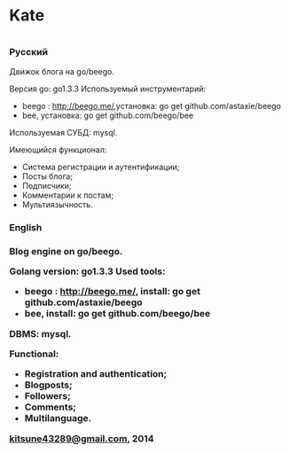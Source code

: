 <h1>Kate<h1>

<h3>Русский</h3>

Движок блога на go/beego.

Версия go: go1.3.3
Используемый инструментарий:
<ul>
<li>beego : <a href="http://beego.me/">http://beego.me/</a>,установка: go get github.com/astaxie/beego</li>
<li>bee, установка: go get github.com/beego/bee</li>
</ul>

Используемая СУБД: mysql.

Имеющийся функционал:
<ul>
<li>Система регистрации и аутентификации;</li>
<li>Посты блога;</li>
<li>Подписчики;</li>
<li>Комментарии к постам;</li>
<li>Мультиязычность.</li>
</ul>

<h3>English<h3>

Blog engine on go/beego.

Golang version: go1.3.3
Used tools:
<ul>
<li>beego : <a href="http://beego.me/">http://beego.me/</a>, install: go get github.com/astaxie/beego</li>
<li>bee, install: go get github.com/beego/bee</li>
</ul>

DBMS: mysql.

Functional:
<ul>
<li>Registration and authentication;</li>
<li>Blogposts;</li>
<li>Followers;</li>
<li>Comments;</li>
<li>Multilanguage.</li>
</ul>

kitsune43289@gmail.com, 2014
